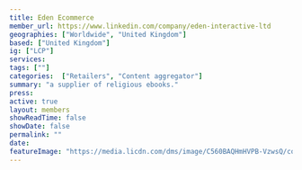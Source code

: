 ```yaml
---
title: Eden Ecommerce
member_url: https://www.linkedin.com/company/eden-interactive-ltd
geographies: ["Worldwide", "United Kingdom"]
based: ["United Kingdom"]
ig: ["LCP"] 
services: 
tags: [""]
categories:  ["Retailers", "Content aggregator"] 
summary: "a supplier of religious ebooks."
press:
active: true
layout: members
showReadTime: false
showDate: false
permalink: ""
date: 
featureImage: "https://media.licdn.com/dms/image/C560BAQHmHVPB-VzwsQ/company-logo_200_200/0/1631320609942?e=1723680000&v=beta&t=rqbPSQmaLVZpDwsLm6jOGWz-UO_L08INajOqTQ45o7A"
---
```

